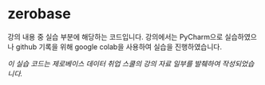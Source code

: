 # zerobase

강의 내용 중 실습 부분에 해당하는 코드입니다.
강의에서는 PyCharm으로 실습하였으나 github 기록을 위해 google colab을 사용하여 실습을 진행하였습니다.

_이 실습 코드는 제로베이스 데이터 취업 스쿨의 강의 자료 일부를 발췌하여 작성되었습니다._
